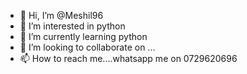 - 👋 Hi, I’m @Meshil96
- 👀 I’m interested in python
- 🌱 I’m currently learning python
- 💞️ I’m looking to collaborate on ...
- 📫 How to reach me....whatsapp me on 0729620696

<!---
Meshil96/Meshil96 is a ✨ special ✨ repository because its `README.md` (this file) appears on your GitHub profile.
You can click the Preview link to take a look at your changes.
--->
